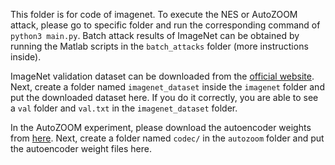 This folder is for code of imagenet. To execute the NES or AutoZOOM attack, please go to specific folder and run the corresponding command of `python3 main.py`. Batch attack results of ImageNet can be obtained by running the Matlab scripts in the `batch_attacks` folder (more instructions inside). 

ImageNet validation dataset can be downloaded from the [official website](http://image-net.org/download). Next, create a folder named `imagenet_dataset` inside the `imagenet` folder and put the downloaded dataset here. If you do it correctly, you are able to see a `val` folder and `val.txt` in the `imagenet_dataset` folder.


In the AutoZOOM experiment, please download the autoencoder weights from [here](https://drive.google.com/drive/folders/12sRVYMaDPOhhph7cWi40tFWpnDoD-ocy). Next, create a folder named `codec/` in the `autozoom` folder and put the autoencoder weight files here.  